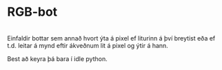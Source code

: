# RGB-bot
<br> Einfaldir bottar sem annað hvort ýta á pixel ef liturinn á því breytist eða ef t.d. leitar á mynd eftir ákveðnum lit á pixel og ýtir á hann.

Best að keyra þá bara í idle python.
